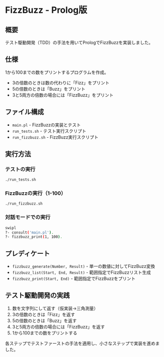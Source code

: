 # FizzBuzz - Prolog版

## 概要

テスト駆動開発（TDD）の手法を用いてPrologでFizzBuzzを実装しました。

## 仕様

1から100までの数をプリントするプログラムを作成。
- 3の倍数のときは数の代わりに「Fizz」をプリント
- 5の倍数のときは「Buzz」をプリント  
- 3と5両方の倍数の場合には「FizzBuzz」をプリント

## ファイル構成

- `main.pl` - FizzBuzzの実装とテスト
- `run_tests.sh` - テスト実行スクリプト
- `run_fizzbuzz.sh` - FizzBuzz実行スクリプト

## 実行方法

### テストの実行
```bash
./run_tests.sh
```

### FizzBuzzの実行（1-100）
```bash
./run_fizzbuzz.sh
```

### 対話モードでの実行
```bash
swipl
?- consult('main.pl').
?- fizzbuzz_print(1, 100).
```

## プレディケート

- `fizzbuzz_generate(Number, Result)` - 単一の数値に対してFizzBuzz変換
- `fizzbuzz_list(Start, End, Result)` - 範囲指定でFizzBuzzリスト生成
- `fizzbuzz_print(Start, End)` - 範囲指定でFizzBuzzをプリント

## テスト駆動開発の実践

1. 数を文字列にして返す（仮実装→三角測量）
2. 3の倍数のときは「Fizz」を返す
3. 5の倍数のときは「Buzz」を返す
4. 3と5両方の倍数の場合には「FizzBuzz」を返す
5. 1から100までの数をプリントする

各ステップでテストファーストの手法を適用し、小さなステップで実装を進めました。
